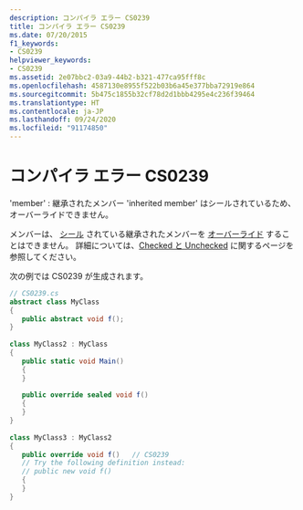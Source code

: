```yaml
---
description: コンパイラ エラー CS0239
title: コンパイラ エラー CS0239
ms.date: 07/20/2015
f1_keywords:
- CS0239
helpviewer_keywords:
- CS0239
ms.assetid: 2e07bbc2-03a9-44b2-b321-477ca95fff8c
ms.openlocfilehash: 4587130e8955f522b03b6a45e377bba72919e864
ms.sourcegitcommit: 5b475c1855b32cf78d2d1bbb4295e4c236f39464
ms.translationtype: HT
ms.contentlocale: ja-JP
ms.lasthandoff: 09/24/2020
ms.locfileid: "91174850"
---
```

# <a name="compiler-error-cs0239"></a>コンパイラ エラー CS0239

'member' : 継承されたメンバー 'inherited member' はシールされているため、オーバーライドできません。  
  
 メンバーは、 [シール](../language-reference/keywords/override.md) されている継承されたメンバーを [オーバーライド](../language-reference/keywords/sealed.md) することはできません。 詳細については、[Checked と Unchecked](../language-reference/keywords/checked-and-unchecked.md) に関するページを参照してください。  
  
 次の例では CS0239 が生成されます。  
  
```csharp  
// CS0239.cs  
abstract class MyClass  
{  
   public abstract void f();  
}  
  
class MyClass2 : MyClass  
{  
   public static void Main()  
   {  
   }  
  
   public override sealed void f()  
   {  
   }  
}  
  
class MyClass3 : MyClass2  
{  
   public override void f()   // CS0239  
   // Try the following definition instead:  
   // public new void f()  
   {  
   }  
}  
```
